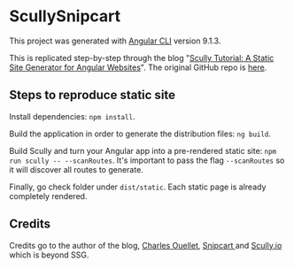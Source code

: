 # ScullySnipcart

This project was generated with [Angular CLI](https://github.com/angular/angular-cli) version 9.1.3.

This is replicated step-by-step through the blog 
"[Scully Tutorial: A Static Site Generator for Angular Websites](https://snipcart.com/blog/angular-static-site-generator-scully)". 
The original GitHub repo is [here](https://github.com/snipcart/scully-snipcart-store).
 
 ## Steps to reproduce static site
 
 Install dependencies: `npm install`.
 
 Build the application in order to generate the distribution files: `ng build`.
 
 Build Scully and turn your Angular app into a pre-rendered static site: `npm run scully
  -- --scanRoutes`. It's important to pass the flag `--scanRoutes` so it will discover all routes to generate.
  
  Finally, go check folder under `dist/static`. Each static page is already completely rendered.
  
  ## Credits
  
  Credits go to the author of the blog, [Charles Ouellet](https://twitter.comcouellet), [Snipcart
  ](https://snipcart.com/) and
   [Scully.io](https://scully.io/) which is beyond SSG. 
